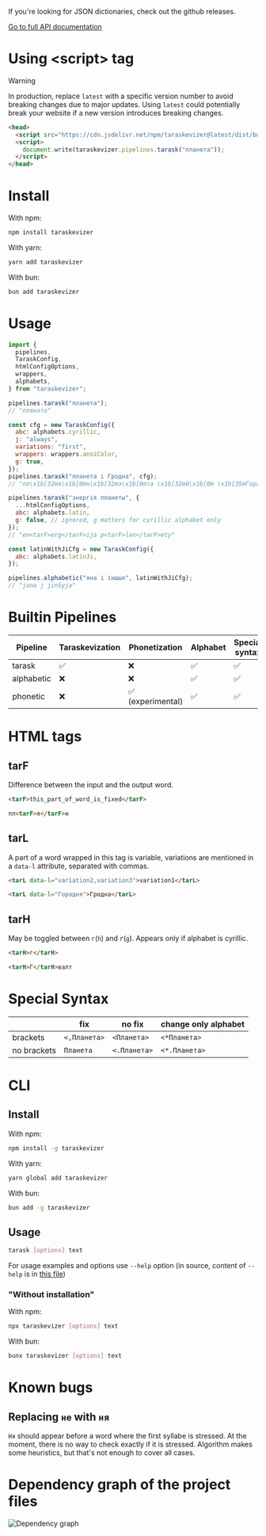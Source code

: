 If you're looking for JSON dictionaries, check out the github releases.

[Go to full API documentation](https://gooseob.github.io/taraskevizer/)

# Using \<script> tag

> [!WARNING]
> In production, replace `latest` with a specific version number to avoid breaking changes due to major updates.
> Using `latest` could potentially break your website if a new version introduces breaking changes.

```html
<head>
  <script src="https://cdn.jsdelivr.net/npm/taraskevizer@latest/dist/bundle.js"></script>
  <script>
    document.write(taraskevizer.pipelines.tarask("планета"));
  </script>
</head>
```

# Install

With npm:

```sh
npm install taraskevizer
```

With yarn:

```sh
yarn add taraskevizer
```

With bun:

```sh
bun add taraskevizer
```

# Usage

```js
import {
  pipelines,
  TaraskConfig,
  htmlConfigOptions,
  wrappers,
  alphabets,
} from "taraskevizer";

pipelines.tarask("планета");
// "плянэта"

const cfg = new TaraskConfig({
  abc: alphabets.cyrillic,
  j: "always",
  variations: "first",
  wrappers: wrappers.ansiColor,
  g: true,
});
pipelines.tarask("планета і Гродна", cfg);
// "пл\x1b[32mя\x1b[0mн\x1b[32mэ\x1b[0mта \x1b[32mй\x1b[0m \x1b[35mГорадня\x1b[0m"

pipelines.tarask("энергія планеты", {
  ...htmlConfigOptions,
  abc: alphabets.latin,
  g: false, // ignored, g matters for cyrillic alphabet only
});
// "en<tarF>erg</tarF>ija p<tarF>lan</tarF>ety"

const latinWithJiCfg = new TaraskConfig({
  abc: alphabets.latinJi,
});

pipelines.alphabetic("яна і іншыя", latinWithJiCfg);
// "jana j jinšyja"
```

# Builtin Pipelines

| Pipeline   | Taraskevization | Phonetization     | Alphabet | Special syntax |
| ---------- | --------------- | ----------------- | -------- | -------------- |
| tarask     | ✅              | ❌                | ✅       | ✅             |
| alphabetic | ❌              | ❌                | ✅       | ✅             |
| phonetic   | ❌              | ✅ (experimental) | ✅       | ✅             |

# HTML tags

## tarF

Difference between the input and the output word.

```html
<tarF>this_part_of_word_is_fixed</tarF>

пл<tarF>я</tarF>н
```

## tarL

A part of a word wrapped in this tag is variable,
variations are mentioned in a `data-l` attribute,
separated with commas.

```html
<tarL data-l="variation2,variation3">variation1</tarL>

<tarL data-l="Горадня">Гродна</tarL>
```

## tarH

May be toggled between `г`(`h`) and `ґ`(`g`).
Appears only if alphabet is cyrillic.

```html
<tarH>г</tarH>

<tarH>Г</tarH>валт
```

# Special Syntax

|             | fix          | no fix       | change only alphabet |
| ----------- | ------------ | ------------ | -------------------- |
| brackets    | `<,Планета>` | `<Планета>`  | `<*Планета>`         |
| no brackets | `Планета`    | `<.Планета>` | `<*.Планета>`        |

# CLI

## Install

With npm:

```sh
npm install -g taraskevizer
```

With yarn:

```sh
yarn global add taraskevizer
```

With bun:

```sh
bun add -g taraskevizer
```

## Usage

```sh
tarask [options] text
```

For usage examples and options use `--help` option
(in source, content of `--help` is in [this file](./cli-help.txt))

### "Without installation"

With npm:

```sh
npx taraskevizer [options] text
```

With bun:

```sh
bunx taraskevizer [options] text
```

# Known bugs

## Replacing `не` with `ня`

`Ня` should appear before a word where the first syllabe is stressed.
At the moment, there is no way to check exactly if it is stressed.
Algorithm makes some heuristics, but that's not enough to cover all cases.

# Dependency graph of the project files

![Dependency graph](https://gooseob.github.io/taraskevizer/graph.png)
